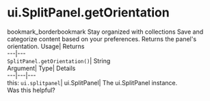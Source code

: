  
#  ui.SplitPanel.getOrientation
bookmark_borderbookmark Stay organized with collections  Save and categorize content based on your preferences.
Returns the panel's orientation. 
Usage| Returns  
---|---  
`SplitPanel.getOrientation()`| String  
Argument| Type| Details  
---|---|---  
this: `ui.splitpanel`| ui.SplitPanel| The ui.SplitPanel instance.  
Was this helpful?
